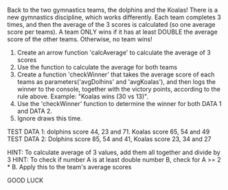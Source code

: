 Back to the two gymnastics teams, the dolphins and the Koalas! There is a new gymnastics discipline, which works differently.
Each team completes 3 times, and then the average of the 3 scores is calculated (so one average score per teams).
A team ONLY wins if it has at least DOUBLE the average score of the other teams. Otherwise, no team wins!

1. Create an arrow function 'calcAverage' to calculate the average of 3 scores
2. Use the function to calculate the average for both teams
3. Create a function 'checkWinner' that takes the average score of each teams as parameters('avgDolhins' and 'avgKoalas'), and then logs the winner to the console, together with the victory points, according to the rule above. Example: "Koalas wins (30 vs 13)".
4. Use the 'checkWinner' function to determine the winner for both DATA 1 and DATA 2.
5. Ignore draws this time.

TEST DATA 1: dolphins score 44, 23 and 71. Koalas score 65, 54 and 49
TEST DATA 2: Dolphins score 85, 54 and 41, Koalas score 23, 34 and 27

HINT: To calculate average of 3 values, add them all together and divide by 3
HINT: To check if number A is at least double number B, check for A >= 2 * B. Apply this to the team's average scores

GOOD LUCK